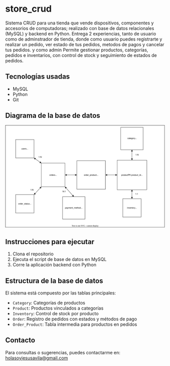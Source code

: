 # store_crud

Sistema CRUD para una tienda que vende dispositivos, componentes y accesorios de computadoras; realizado con base de datos relacionales (MySQL) y backend en Python.
Entrega 2 experiencias, tanto de usuario como de adminstrador de tienda, donde como usuario puedes registrarte y realizar un pedido, ver estado de tus pedidos, metodos de pagos y cancelar tus pedidos. y como admin Permite gestionar productos, categorías, pedidos e inventarios, con control de stock y seguimiento de estados de pedidos.

## Tecnologías usadas

- MySQL
- Python
- Git

## Diagrama de la base de datos

![Database Diagram](./diagrams/database_diagram.svg)

## Instrucciones para ejecutar

1. Clona el repositorio
2. Ejecuta el script de base de datos en MySQL
3. Corre la aplicación backend con Python

## Estructura de la base de datos

El sistema está compuesto por las tablas principales:
- `Category`: Categorías de productos
- `Product`: Productos vinculados a categorías
- `Inventory`: Control de stock por producto
- `Order`: Registro de pedidos con estados y métodos de pago
- `Order_Product`: Tabla intermedia para productos en pedidos

## Contacto

Para consultas o sugerencias, puedes contactarme en: holasoyjesusavila@gmail.com